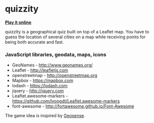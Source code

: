 # quizzity

[**Play it online**](http://david-peter.de/quizzity/)

quizzity is a geographical quiz built on top of a Leaflet map. You have to guess the location of several cities on a map while receiving points for being both accurate and fast.


### JavaScript libraries, geodata, maps, icons
* GeoNames - http://www.geonames.org/
* Leaflet - http://leafletjs.com
* openstreetmap - http://openstreetmap.org
* Mapbox - https://mapbox.com
* lodash - https://lodash.com
* jquery - http://jquery.com
* Leaflet.awesome-markers - https://github.com/lvoogdt/Leaflet.awesome-markers
* font-awesome - http://fortawesome.github.io/Font-Awesome

The game idea is inspired by [Geosense](http://www.geosense.net/).

